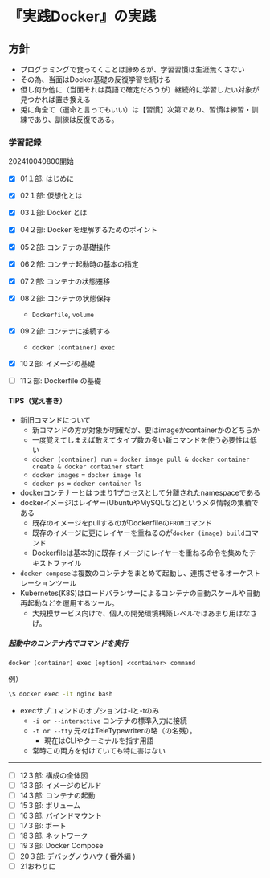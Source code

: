 # 『実践Docker』の実践

## 方針

- プログラミングで食ってくことは諦めるが、学習習慣は生涯無くさない
- その為、当面はDocker基礎の反復学習を続ける
- 但し何か他に（当面それは英語で確定だろうが）継続的に学習したい対象が見つかれば置き換える
- 兎に角全て（運命と言ってもいい）は【習慣】次第であり、習慣は練習・訓練であり、訓練は反復である。

### 学習記録

202410040800開始

- [x] 01１部: はじめに
- [x] 02１部: 仮想化とは
- [x] 03１部: Docker とは
- [x] 04２部: Docker を理解するためのポイント
- [x] 05２部: コンテナの基礎操作
- [x] 06２部: コンテナ起動時の基本の指定
- [x] 07２部: コンテナの状態遷移
- [x] 08２部: コンテナの状態保持
  - `Dockerfile`, `volume`
- [x] 09２部: コンテナに接続する
  - `docker (container) exec`
- [x] 10２部: イメージの基礎
- [ ] 11２部: Dockerfile の基礎


#### TIPS（覚え書き）

- 新旧コマンドについて
  - 新コマンドの方が対象が明確だが、要はimageかcontainerかのどちらか
  - 一度覚えてしまえば敢えてタイプ数の多い新コマンドを使う必要性は低い
  - `docker (container) run` = `docker image pull & docker container create & docker container start`
  - `docker images` = `docker image ls`
  - `docker ps` = `docker container ls`
- dockerコンテナーとはつまり1プロセスとして分離されたnamespaceである
- dockerイメージはレイヤー(UbuntuやMySQLなど)というメタ情報の集積である
  - 既存のイメージをpullするのがDockerfileの`FROM`コマンド
  - 既存のイメージに更にレイヤーを重ねるのが`docker (image) build`コマンド
  - Dockerfileは基本的に既存イメージにレイヤーを重ねる命令を集めたテキストファイル
- `docker compose`は複数のコンテナをまとめて起動し、連携させるオーケストレーションツール
- Kubernetes(K8S)はロードバランサーによるコンテナの自動スケールや自動再起動などを運用するツール。
  - 大規模サービス向けで、個人の開発環境構築レベルではあまり用はなさげ。

##### 起動中のコンテナ内でコマンドを実行

`docker (container) exec [option] <container> command`

例）

```bash
\$ docker exec -it nginx bash
```

- execサプコマンドのオプションは-iと-tのみ
  - `-i or --interactive` コンテナの標準入力に接続
  - `-t or --tty` 元々はTeleTypewriterの略（の名残）。
    - 現在はCLIやターミナルを指す用語
  - 常時この両方を付けていても特に害はない

---

- [ ] 12３部: 構成の全体図
- [ ] 13３部: イメージのビルド
- [ ] 14３部: コンテナの起動
- [ ] 15３部: ボリューム
- [ ] 16３部: バインドマウント
- [ ] 17３部: ポート
- [ ] 18３部: ネットワーク
- [ ] 19３部: Docker Compose
- [ ] 20３部: デバッグノウハウ ( 番外編 )
- [ ] 21おわりに
